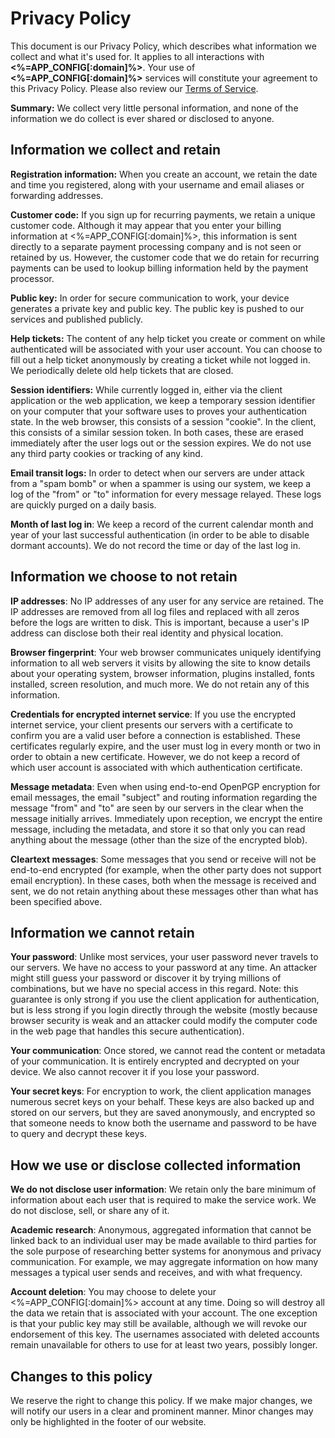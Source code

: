# Privacy Policy

This document is our Privacy Policy, which describes what information we collect and what it's used for. It applies to all interactions with **<%=APP_CONFIG[:domain]%>**. Your use of **<%=APP_CONFIG[:domain]%>** services will constitute your agreement to this Privacy Policy. Please also review our [Terms of Service](terms-of-service).

<p class="alert alert-info">
  <b>Summary:</b> We collect very little personal information, and none of the information we do collect is ever shared or disclosed to anyone.
</p>

## Information we collect and retain

**Registration information:** When you create an account, we retain the date and time you registered, along with your username and email aliases or forwarding addresses.

**Customer code:** If you sign up for recurring payments, we retain a unique customer code. Although it may appear that you enter your billing information at <%=APP_CONFIG[:domain]%>, this information is sent directly to a separate payment processing company and is not seen or retained by us. However, the customer code that we do retain for recurring payments can be used to lookup billing information held by the payment processor.

**Public key:** In order for secure communication to work, your device generates a private key and public key. The public key is pushed to our services and published publicly.

**Help tickets:** The content of any help ticket you create or comment on while authenticated will be associated with your user account. You can choose to fill out a help ticket anonymously by creating a ticket while not logged in. We periodically delete old help tickets that are closed.

**Session identifiers:** While currently logged in, either via the client application or the web application, we keep a temporary session identifier on your computer that your software uses to proves your authentication state. In the web browser, this consists of a session "cookie". In the client, this consists of a similar session token. In both cases, these are erased immediately after the user logs out or the session expires. We do not use any third party cookies or tracking of any kind.

**Email transit logs:** In order to detect when our servers are under attack from a "spam bomb" or when a spammer is using our system, we keep a log of the "from" or "to" information for every message relayed. These logs are quickly purged on a daily basis.

**Month of last log in**: We keep a record of the current calendar month and year of your last successful authentication (in order to be able to disable dormant accounts). We do not record the time or day of the last log in.

## Information we choose to not retain

**IP addresses**: No IP addresses of any user for any service are retained. The IP addresses are removed from all log files and replaced with all zeros before the logs are written to disk. This is important, because a user's IP address can disclose both their real identity and physical location.

**Browser fingerprint**: Your web browser communicates uniquely identifying information to all web servers it visits by allowing the site to know details about your operating system, browser information, plugins installed, fonts installed, screen resolution, and much more. We do not retain any of this information.

**Credentials for encrypted internet service**: If you use the encrypted internet service, your client presents our servers with a certificate to confirm you are a valid user before a connection is established. These certificates regularly expire, and the user must log in every month or two in order to obtain a new certificate. However, we do not keep a record of which user account is associated with which authentication certificate.

**Message metadata**: Even when using end-to-end OpenPGP encryption for email messages, the email "subject" and routing information regarding the message "from" and "to" are seen by our servers in the clear when the message initially arrives. Immediately upon reception, we encrypt the entire message, including the metadata, and store it so that only you can read anything about the message (other than the size of the encrypted blob).

**Cleartext messages**: Some messages that you send or receive will not be end-to-end encrypted (for example, when the other party does not support email encryption). In these cases, both when the message is received and sent, we do not retain anything about these messages other than what has been specified above.

## Information we cannot retain

**Your password**: Unlike most services, your user password never travels to our servers. We have no access to your password at any time. An attacker might still guess your password or discover it by trying millions of combinations, but we have no special access in this regard. Note: this guarantee is only strong if you use the client application for authentication, but is less strong if you login directly through the website (mostly because browser security is weak and an attacker could modify the computer code in the web page that handles this secure authentication).

**Your communication**: Once stored, we cannot read the content or metadata of your communication. It is entirely encrypted and decrypted on your device. We also cannot recover it if you lose your password.

**Your secret keys**: For encryption to work, the client application manages numerous secret keys on your behalf. These keys are also backed up and stored on our servers, but they are saved anonymously, and encrypted so that someone needs to know both the username and password to be have to query and decrypt these keys.

## How we use or disclose collected information

**We do not disclose user information**: We retain only the bare minimum of information about each user that is required to make the service work. We do not disclose, sell, or share any of it.

**Academic research**: Anonymous, aggregated information that cannot be linked back to an individual user may be made available to third parties for the sole purpose of researching better systems for anonymous and privacy communication. For example, we may aggregate information on how many messages a typical user sends and receives, and with what frequency.

**Account deletion**: You may choose to delete your <%=APP_CONFIG[:domain]%> account at any time. Doing so will destroy all the data we retain that is associated with your account. The one exception is that your public key may still be available, although we will revoke our endorsement of this key. The usernames associated with deleted accounts remain unavailable for others to use for at least two years, possibly longer.

## Changes to this policy

We reserve the right to change this policy. If we make major changes, we will notify our users in a clear and prominent manner. Minor changes may only be highlighted in the footer of our website.